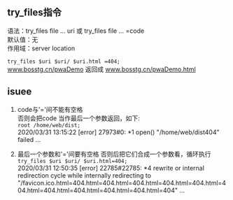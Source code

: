 ## try_files指令

语法：try_files file ... uri 或 try_files file ... =code  
默认值：无  
作用域：server location  

`try_files $uri $uri/ $uri.html =404;`  
www.bosstg.cn/pwaDemo 返回成 www.bosstg.cn/pwaDemo.html
## isuee
1. code与'='间不能有空格  
否则会把code 当作最后一个参数返回，如下:  
`root /home/web/dist;`   
2020/03/31 13:15:22 [error] 27973#0: *1 open() "/home/web/dist404" failed ...  

2. 最后一个参数和'='间要有空格
否则后把它们合成一个参数看，循环执行  
`try_files $uri $uri/ $uri.html=404;`    
2020/03/31 12:50:35 [error] 22785#22785: *4 rewrite or internal redirection cycle while internally redirecting to "/favicon.ico.html=404.html=404.html=404.html=404.html=404.html=404.html=404.html=404.html=404.html=404.html=404" ... 